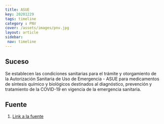 ```yaml
---
title: ASUE 
key: 20201229
tags: timeline
category : PNV
cover: /assets/images/pnv.jpg
layout: article
sidebar:
 nav: timeline
---
```


## Suceso
Se establecen las condiciones sanitarias para el trámite y otorgamiento de la Autorización Sanitaria de Uso de Emergencia - ASUE para medicamentos de síntesis químico y biológicos destinados al diagnóstico, prevención y tratamiento de la COVID-19 en vigencia de la emergencia sanitaria.
## Fuente
1. [Link a la fuente](https://www.funcionpublica.gov.co/eva/gestornormativo/norma.php?i=154146)
